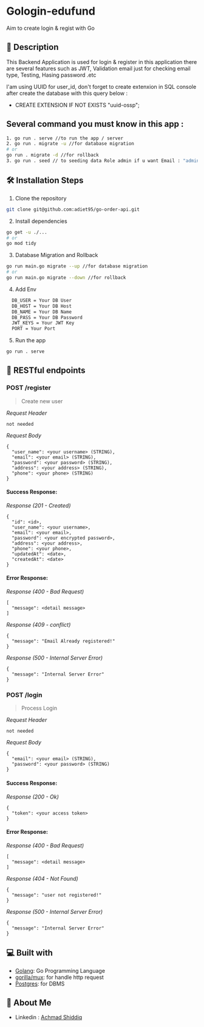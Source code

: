 # Gologin-edufund
Aim to create login &amp; regist with Go

## 🔗 Description

This Backend Application is used for login & register in this application there are several features such as JWT, Validation email just for checking email type, Testing, Hasing password .etc

I'am using UUID for user_id, don't forget to create extenxion in SQL console after create the database with this query below :
- CREATE EXTENSION IF NOT EXISTS "uuid-ossp";

## Several command you must know in this app :
```bash
1. go run . serve //to run the app / server
2. go run . migrate -u //for database migration
# or
go run . migrate -d //for rollback
3. go run . seed // to seeding data Role admin if u want Email : "admin@gmail.com" Pass : admin12345678
```

## 🛠️ Installation Steps

1. Clone the repository

```bash
git clone git@github.com:adiet95/go-order-api.git
```

2. Install dependencies

```bash
go get -u ./...
# or
go mod tidy
```
3. Database Migration and Rollback

```bash
go run main.go migrate --up //for database migration
# or
go run main.go migrate --down //for rollback
```
4. Add Env

```sh
  DB_USER = Your DB User
  DB_HOST = Your DB Host
  DB_NAME = Your DB Name
  DB_PASS = Your DB Password
  JWT_KEYS = Your JWT Key
  PORT = Your Port
```
5. Run the app

```bash
go run . serve
```

## 🔗 RESTful endpoints
### POST /register

> Create new user

_Request Header_
```
not needed
```

_Request Body_
```
{
  "user_name": <your username> (STRING),
  "email": <your email> (STRING),
  "password": <your password> (STRING),
  "address": <your address> (STRING),
  "phone": <your phone> (STRING)
}
```

#### Success Response: ####
_Response (201 - Created)_
```
{
  "id": <id>,
  "user_name": <your username>,
  "email": <your email>,
  "password": <your encrypted password>,
  "address": <your address>,
  "phone": <your phone>,
  "updatedAt": <date>,
  "createdAt": <date>
}
```

#### Error Response: ####
_Response (400 - Bad Request)_
```
[
  "message": <detail message>
]
```

_Response (409 - conflict)_
```
{
  "message": "Email Already registered!"
}
```

_Response (500 - Internal Server Error)_
```
{
  "message": "Internal Server Error"
}
```

### POST /login

> Process Login

_Request Header_
```
not needed
```

_Request Body_
```
{
  "email": <your email> (STRING),
  "password": <your password> (STRING)
}
```

#### Success Response: ####
_Response (200 - Ok)_
```
{
  "token": <your access token>
}
```

#### Error Response: ####

_Response (400 - Bad Request)_
```
[
  "message": <detail message>
]
```

_Response (404 - Not Found)_
```
{
  "message": "user not registered!"
}
```

_Response (500 - Internal Server Error)_
```
{
  "message": "Internal Server Error"
}
```

## 💻 Built with

- [Golang](https://go.dev/): Go Programming Language
- [gorilla/mux](https://github.com/gorilla/mux): for handle http request
- [Postgres](https://www.postgresql.org/): for DBMS


## 🚀 About Me

- Linkedin : [Achmad Shiddiq](https://www.linkedin.com/in/achmad-shiddiq-alimudin/)
